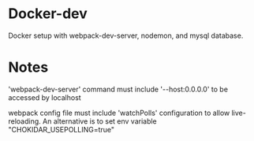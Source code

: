 # Docker-dev
Docker setup with webpack-dev-server, nodemon, and mysql database.

# Notes
'webpack-dev-server' command must include '--host:0.0.0.0' to be accessed by localhost

webpack config file must include 'watchPolls' configuration to allow live-reloading. An alternative is to set env variable "CHOKIDAR_USEPOLLING=true"

